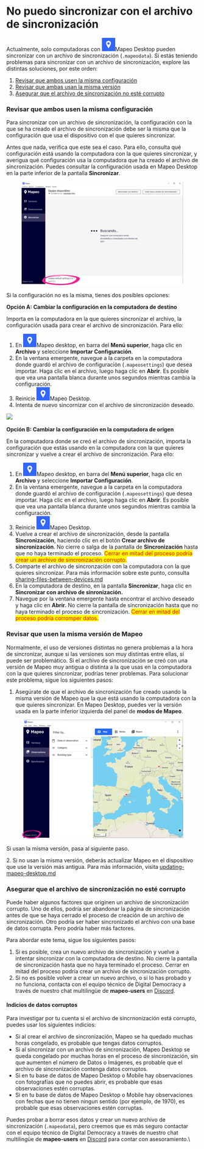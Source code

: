 # No puedo sincronizar con el archivo de sincronización

Actualmente, solo computadoras con <img src="../../../.gitbook/assets/Md-icon.png" alt="" data-size="line">Mapeo Desktop pueden sincronizar con un archivo de sincronización (`.mapeodata`). Si estás teniendo problemas para sincronizar con un archivo de sincronización, explore las distintas soluciones, por este orden:

1. [Revisar que ambos usen la misma configuración](no-puedo-sincronizar-con-el-archivo-de-sincronizacion.md#revisar-que-ambos-usen-la-misma-configuracion)
2. [Revisar que ambas usan la misma versión](no-puedo-sincronizar-con-el-archivo-de-sincronizacion.md#revisar-que-usen-la-misma-version-de-mapeo)
3. [Asegurar que el archivo de sincronización no esté corrupto](no-puedo-sincronizar-con-el-archivo-de-sincronizacion.md#asegurar-que-el-archivo-de-sincronizacion-no-este-corrupto)

### Revisar que ambos usen la misma configuración

Para sincronizar con un archivo de sincronización, la configuración con la que se ha creado el archivo de sincronización debe ser la misma que la configuración que usa el dispositivo con el que quieres sincronizar.&#x20;

Antes que nada, verifica que este sea el caso. Para ello, consulta qué configuración está usando la computadora con la que quieres sincronizar, y averigua qué configuración usa la computadora que ha creado el archivo de sincronización. Puedes consultar la configuración usada en Mapeo Desktop en la parte inferior de la pantalla **Sincronizar**.&#x20;

<figure><img src="../../../.gitbook/assets/Md-check configuration" alt=""><figcaption></figcaption></figure>

Si la configuración no es la misma, tienes dos posibles opciones:&#x20;

**Opción A: Cambiar la configuración en la computadora de destino**&#x20;

Importa en la computadora en la que quieres sincronizar el archivo, la configuración usada para crear el archivo de sincronización. Para ello:

1. En <img src="../../../.gitbook/assets/Md-icon.png" alt="" data-size="line">Mapeo desktop, en barra del **Menú superior**, haga clic en **Archivo** y seleccione **Importar Configuración**.
2. En la ventana emergente, navegue a la carpeta en la computadora donde guardó el archivo de configuración (`.mapeosettings`) que desea importar. Haga clic en el archivo, luego haga clic en **Abrir**. Es posible que vea una pantalla blanca durante unos segundos mientras cambia la configuración.
3. Reinicie <img src="../../../.gitbook/assets/Md-icon.png" alt="" data-size="line">Mapeo Desktop.
4. Intenta de nuevo sincornizar con el archivo de sincronización deseado.

![](https://lh6.googleusercontent.com/mIfll6BAJm8b6jCZ3gM5bmhv43GZAzsK07JAPAph1Qbqh\_DMBXtgXUXE4LZPp5zK9feUdth3X9AtdG83obxsHIRkNC6FvYNS-Gb4vHTNg6FDcjpEDchhIBTLpuKXFQ)

**Opción B: Cambiar la configuración en la computadora de origen**&#x20;

En la computadora donde se creó el archivo de sincronización, importa la configuración que estás usando en la computadora con la que quieres sincronizar y vuelve a crear el archivo de sincronización. Para ello:

1. En <img src="../../../.gitbook/assets/Md-icon.png" alt="" data-size="line">Mapeo desktop, en barra del **Menú superior**, haga clic en **Archivo** y seleccione **Importar Configuración**.
2. En la ventana emergente, navegue a la carpeta en la computadora donde guardó el archivo de configuración (`.mapeosettings`) que desea importar. Haga clic en el archivo, luego haga clic en **Abrir**. Es posible que vea una pantalla blanca durante unos segundos mientras cambia la configuración.
3. Reinicie <img src="../../../.gitbook/assets/Md-icon.png" alt="" data-size="line">Mapeo Desktop.
4. Vuelve a crear el archivo de sincronización, desde la pantalla **Sincronización**, haciendo clic en el botón **Crear archivo de sincronización**. No cierre o salga de la pantalla de **Sincronización** hasta que no haya terminado el proceso. <mark style="color:red;">Cerrar en mitad del proceso podría crear un archivo de sincronización corrupto.</mark>&#x20;
5. Comparte el archivo de sincronzación con la computadora con la que quieres sincronizar. Para más información sobre este punto, consulta [sharing-files-between-devices.md](../sharing-files-between-devices.md "mention")&#x20;
6. En la computadora de destino, en la pantalla **Sincronizar**, haga clic en **Sincronizar con archivo de sinronización.**&#x20;
7. Navegue por la ventana emergente hasta encontrar el archivo deseado y haga clic en **Abrir.** No cierre la pantalla de sincronización hasta que no haya terminado el proceso de sincronización. <mark style="color:red;">Cerrar en mitad del proceso podría corromper datos.</mark>&#x20;

### Revisar que usen la misma versión de Mapeo&#x20;

Normalmente, el uso de versiones distintas no genera problemas a la hora de sincronizar, aunque si las versiones son muy distintas entre ellas, sí puede ser problemático. Si el archivo de sincronización se creó con una versión de Mapeo muy antigua o distinta a la que usas en la computadora con la que quieres sincronizar, podrías tener problemas. Para solucionar este problema, sigue los siguientes pasos:&#x20;

1. Asegúrate de que el archivo de sincronización fue creado usando la misma versión de Mapeo que la que está usando la computadora con la que quieres sincronizar. En Mapeo Desktop, puedes ver la versión usada en la parte inferior izquierda del panel de **modos de Mapeo**.

<figure><img src="../../../.gitbook/assets/Md-check version" alt=""><figcaption></figcaption></figure>

Si usan la misma versión, pasa al siguiente paso.&#x20;

2\. Si no usan la misma versión, deberás actualizar Mapeo en el dispositivo que use la versión más antigua. Para más información, visita [updating-mapeo-desktop.md](../../mapeo-desktop-installation-setup/updating-mapeo-desktop.md "mention")

### &#x20;**Asegurar que el archivo de sincronización no esté corrupto**

Puede haber algunos factores que originen un archivo de sincronización corrupto. Uno de ellos, podría ser abandonar la página de sincronización antes de que se haya cerrado el proceso de creación de un archivo de sincronización. Otro podría ser haber sincronizado el archivo con una base de datos corrupta. Pero podría haber más factores.&#x20;

Para abordar este tema, sigue los siguientes pasos:&#x20;

1. Si es posible, crea un nuevo archivo de sincronización y vuelve a intentar sincronizar con la computadora de destino. No cierre la pantalla de sincronización hasta que no haya terminado el proceso. Cerrar en mitad del proceso podría crear un archivo de sincronización corrupto.&#x20;
2. Si no es posible volver a crear un nuevo archivo, o si lo has probado y no funciona, contacta con el equipo técnico de Digital Democracy a través de nuestro chat multilingüe de **mapeo-users** en [Discord](https://digital-democracy.us2.list-manage.com/track/click?u=e5898ac1e68db70ce0dfefa88\&id=af17ade556\&e=c6a0dac4c6).

#### Indicios de datos corruptos

Para investigar por tu cuenta si el archivo de sincrnonización está corrupto, puedes usar los siguientes indicios:

* Si al crear el archivo de sincronización, Mapeo se ha quedado muchas horas congelado, es probable que tengas datos corruptos.
* Si al sincronizar con un archivo de sincronización, Mapeo Desktop se queda congelado por muchas horas en el proceso de sincronización, sin que aumenten el número de Datos o Imágenes, es probable que el archivo de sincronización contenga datos corruptos.
* Si en tu base de datos de Mapeo Desktop o Mobile hay observaciones con fotografías que no puedes abrir, es probable que esas observaciones estén corruptas.
* Si en tu base de datos de Mapeo Desktop o Mobile hay observaciones con fechas que no tienen ningun sentido (por ejemplo, de 1970), es probable que esas observaciones estén corruptas.

Puedes probar a borrar esos datos y crear un nuevo archivo de sincronización (`.mapeodata`), pero creemos que es más seguro contactar con el equipo técnico de Digital Democracy a través de nuestro chat multilingüe de **mapeo-users** en [Discord](https://digital-democracy.us2.list-manage.com/track/click?u=e5898ac1e68db70ce0dfefa88\&id=af17ade556\&e=c6a0dac4c6) para contar con asesoramiento.\


